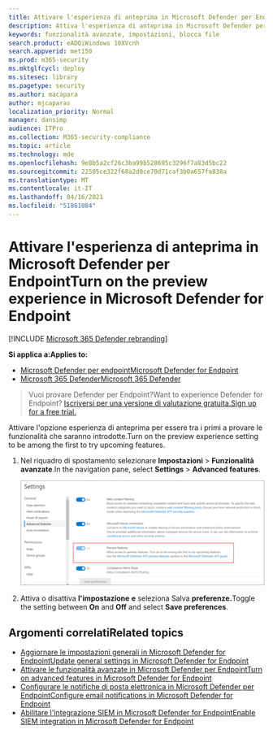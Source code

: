 ```yaml
---
title: Attivare l'esperienza di anteprima in Microsoft Defender per Endpoint
description: Attiva l'esperienza di anteprima in Microsoft Defender per Endpoint per provare le funzionalità future.
keywords: funzionalità avanzate, impostazioni, blocca file
search.product: eADQiWindows 10XVcnh
search.appverid: met150
ms.prod: m365-security
ms.mktglfcycl: deploy
ms.sitesec: library
ms.pagetype: security
ms.author: macapara
author: mjcaparas
localization_priority: Normal
manager: dansimp
audience: ITPro
ms.collection: M365-security-compliance
ms.topic: article
ms.technology: mde
ms.openlocfilehash: 9e8b5a2cf26c3ba99b528695c3296f7a83d5bc22
ms.sourcegitcommit: 22505ce322f68a2d0ce70d71caf3b0a657fa838a
ms.translationtype: MT
ms.contentlocale: it-IT
ms.lasthandoff: 04/16/2021
ms.locfileid: "51861084"
---
```

# <a name="turn-on-the-preview-experience-in-microsoft-defender-for-endpoint"></a><span data-ttu-id="e6a2d-104">Attivare l'esperienza di anteprima in Microsoft Defender per Endpoint</span><span class="sxs-lookup"><span data-stu-id="e6a2d-104">Turn on the preview experience in Microsoft Defender for Endpoint</span></span>

[!INCLUDE [Microsoft 365 Defender rebranding](../../includes/microsoft-defender.md)]

<span data-ttu-id="e6a2d-105">**Si applica a:**</span><span class="sxs-lookup"><span data-stu-id="e6a2d-105">**Applies to:**</span></span>
- [<span data-ttu-id="e6a2d-106">Microsoft Defender per endpoint</span><span class="sxs-lookup"><span data-stu-id="e6a2d-106">Microsoft Defender for Endpoint</span></span>](https://go.microsoft.com/fwlink/p/?linkid=2154037)
- [<span data-ttu-id="e6a2d-107">Microsoft 365 Defender</span><span class="sxs-lookup"><span data-stu-id="e6a2d-107">Microsoft 365 Defender</span></span>](https://go.microsoft.com/fwlink/?linkid=2118804)


><span data-ttu-id="e6a2d-108">Vuoi provare Defender per Endpoint?</span><span class="sxs-lookup"><span data-stu-id="e6a2d-108">Want to experience Defender for Endpoint?</span></span> [<span data-ttu-id="e6a2d-109">Iscriversi per una versione di valutazione gratuita.</span><span class="sxs-lookup"><span data-stu-id="e6a2d-109">Sign up for a free trial.</span></span>](https://www.microsoft.com/microsoft-365/windows/microsoft-defender-atp?ocid=docs-wdatp-previewsettings-abovefoldlink)

<span data-ttu-id="e6a2d-110">Attivare l'opzione esperienza di anteprima per essere tra i primi a provare le funzionalità che saranno introdotte.</span><span class="sxs-lookup"><span data-stu-id="e6a2d-110">Turn on the preview experience setting to be among the first to try upcoming features.</span></span>

1. <span data-ttu-id="e6a2d-111">Nel riquadro di spostamento selezionare **Impostazioni**  >  **Funzionalità avanzate**.</span><span class="sxs-lookup"><span data-stu-id="e6a2d-111">In the navigation pane, select **Settings** > **Advanced features**.</span></span>

    ![Immagine delle impostazioni e dell'esperienza di anteprima](images/atp-preview-features.png)


2. <span data-ttu-id="e6a2d-113">Attiva o disattiva **l'impostazione** **e** seleziona Salva **preferenze.**</span><span class="sxs-lookup"><span data-stu-id="e6a2d-113">Toggle the setting between **On** and **Off** and select **Save preferences**.</span></span>

## <a name="related-topics"></a><span data-ttu-id="e6a2d-114">Argomenti correlati</span><span class="sxs-lookup"><span data-stu-id="e6a2d-114">Related topics</span></span>
- [<span data-ttu-id="e6a2d-115">Aggiornare le impostazioni generali in Microsoft Defender for Endpoint</span><span class="sxs-lookup"><span data-stu-id="e6a2d-115">Update general settings in Microsoft Defender for Endpoint</span></span>](data-retention-settings.md)
- [<span data-ttu-id="e6a2d-116">Attivare le funzionalità avanzate in Microsoft Defender per Endpoint</span><span class="sxs-lookup"><span data-stu-id="e6a2d-116">Turn on advanced features in Microsoft Defender for Endpoint</span></span>](advanced-features.md)
- [<span data-ttu-id="e6a2d-117">Configurare le notifiche di posta elettronica in Microsoft Defender per Endpoint</span><span class="sxs-lookup"><span data-stu-id="e6a2d-117">Configure email notifications in Microsoft Defender for Endpoint</span></span>](configure-email-notifications.md)
- [<span data-ttu-id="e6a2d-118">Abilitare l'integrazione SIEM in Microsoft Defender for Endpoint</span><span class="sxs-lookup"><span data-stu-id="e6a2d-118">Enable SIEM integration in Microsoft Defender for Endpoint</span></span>](enable-siem-integration.md)

